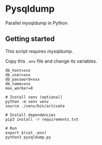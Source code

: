 # Pysqldump

Parallel mysqldump in Python

## Getting started

This script requires mysqldump.

Copy this `.env` file and change its variables.

```shell
db_host=xxx
db_user=xxx
db_password=xxx
db_name=xxx
max_worker=8
```

```shell
# Install venv (optional)
python -m venv venv
source ./venv/bin/activate

# Install dependencies
pip3 install -r requirements.txt

# Run
export $(cat .env)
python3 pysqldump.py
```
